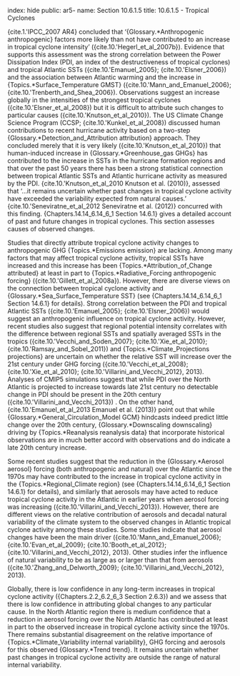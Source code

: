 index: hide
public: ar5-
name: Section 10.6.1.5
title: 10.6.1.5 - Tropical Cyclones

{cite.1.'IPCC_2007 AR4} concluded that ‘{Glossary.*Anthropogenic anthropogenic} factors more likely than not have contributed to an increase in tropical cyclone intensity’ ({cite.10.'Hegerl_et_al_2007b}). Evidence that supports this assessment was the strong correlation between the Power Dissipation Index (PDI, an index of the destructiveness of tropical cyclones) and tropical Atlantic SSTs ({cite.10.'Emanuel_2005}; {cite.10.'Elsner_2006}) and the association between Atlantic warming and the increase in {Topics.*Surface_Temperature GMST} ({cite.10.'Mann_and_Emanuel_2006}; {cite.10.'Trenberth_and_Shea_2006}). Observations suggest an increase globally in the intensities of the strongest tropical cyclones ({cite.10.'Elsner_et_al_2008}) but it is difficult to attribute such changes to particular causes ({cite.10.'Knutson_et_al_2010}). The US Climate Change Science Program (CCSP; {cite.10.'Kunkel_et_al_2008}) discussed human contributions to recent hurricane activity based on a two-step {Glossary.*Detection_and_Attribution attribution} approach. They concluded merely that it is very likely ({cite.10.'Knutson_et_al_2010}) that human-induced increase in {Glossary.*Greenhouse_gas GHGs} has contributed to the increase in SSTs in the hurricane formation regions and that over the past 50 years there has been a strong statistical connection between tropical Atlantic SSTs and Atlantic hurricane activity as measured by the PDI. {cite.10.'Knutson_et_al_2010 Knutson et al. (2010)}, assessed that ‘...it remains uncertain whether past changes in tropical cyclone activity have exceeded the variability expected from natural causes.’ {cite.10.'Seneviratne_et_al_2012 Seneviratne et al. (2012)} concurred with this finding. {Chapters.14.14_6.14_6_1 Section 14.6.1} gives a detailed account of past and future changes in tropical cyclones. This section assesses causes of observed changes.

Studies that directly attribute tropical cyclone activity changes to anthropogenic GHG {Topics.*Emissions emission} are lacking. Among many factors that may affect tropical cyclone activity, tropical SSTs have increased and this increase has been {Topics.*Attribution_of_Change attributed} at least in part to {Topics.*Radiative_Forcing anthropogenic forcing} ({cite.10.'Gillett_et_al_2008a}). However, there are diverse views on the connection between tropical cyclone activity and {Glossary.*Sea_Surface_Temperature SST} (see {Chapters.14.14_6.14_6_1 Section 14.6.1} for details). Strong correlation between the PDI and tropical Atlantic SSTs ({cite.10.'Emanuel_2005}; {cite.10.'Elsner_2006}) would suggest an anthropogenic influence on tropical cyclone activity. However, recent studies also suggest that regional potential intensity correlates with the difference between regional SSTs and spatially averaged SSTs in the tropics ({cite.10.'Vecchi_and_Soden_2007}; {cite.10.'Xie_et_al_2010}; {cite.10.'Ramsay_and_Sobel_2011}) and {Topics.*Climate_Projections projections} are uncertain on whether the relative SST will increase over the 21st century under GHG forcing ({cite.10.'Vecchi_et_al_2008}; {cite.10.'Xie_et_al_2010}; {cite.10.'Villarini_and_Vecchi_2012}, 2013). Analyses of CMIP5 simulations suggest that while PDI over the North Atlantic is projected to increase towards late 21st century no detectable change in PDI should be present in the 20th century ({cite.10.'Villarini_and_Vecchi_2013}) . On the other hand, {cite.10.'Emanuel_et_al_2013 Emanuel et al. (2013)} point out that while {Glossary.*General_Circulation_Model GCM} hindcasts indeed predict little change over the 20th century, {Glossary.*Downscaling downscaling} driving by {Topics.*Reanalysis reanalysis data} that incorporate historical observations are in much better accord with observations and do indicate a late 20th century increase.

Some recent studies suggest that the reduction in the {Glossary.*Aerosol aerosol} forcing (both anthropogenic and natural) over the Atlantic since the 1970s may have contributed to the increase in tropical cyclone activity in the {Topics.*Regional_Climate region} (see {Chapters.14.14_6.14_6_1 Section 14.6.1} for details), and similarly that aerosols may have acted to reduce tropical cyclone activity in the Atlantic in earlier years when aerosol forcing was increasing ({cite.10.'Villarini_and_Vecchi_2013}). However, there are different views on the relative contribution of aerosols and decadal natural variability of the climate system to the observed changes in Atlantic tropical cyclone activity among these studies. Some studies indicate that aerosol changes have been the main driver ({cite.10.'Mann_and_Emanuel_2006}; {cite.10.'Evan_et_al_2009}; {cite.10.'Booth_et_al_2012}; {cite.10.'Villarini_and_Vecchi_2012}, 2013). Other studies infer the influence of natural variability to be as large as or larger than that from aerosols ({cite.10.'Zhang_and_Delworth_2009}; {cite.10.'Villarini_and_Vecchi_2012}, 2013).

Globally, there is low confidence in any long-term increases in tropical cyclone activity ({Chapters.2.2_6.2_6_3 Section 2.6.3}) and we assess that there is low confidence in attributing global changes to any particular cause. In the North Atlantic region there is medium confidence that a reduction in aerosol forcing over the North Atlantic has contributed at least in part to the observed increase in tropical cyclone activity since the 1970s. There remains substantial disagreement on the relative importance of {Topics.*Climate_Variability internal variability}, GHG forcing and aerosols for this observed {Glossary.*Trend trend}. It remains uncertain whether past changes in tropical cyclone activity are outside the range of natural internal variability.
